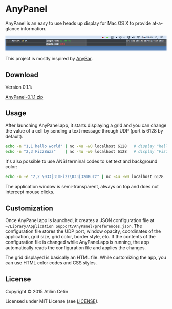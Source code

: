 # AnyPanel

AnyPanel is an easy to use heads up display for Mac OS X to provide at-a-glance information.

<img src="AnyPanel/resources/screenshot.png?raw=true" />

This project is mostly inspired by [AnyBar](https://github.com/tonsky/AnyBar).

## Download

Version 0.1.1:

<a href="https://github.com/atilimcetin/AnyPanel/releases/download/0.1.1/AnyPanel-0.1.1.zip">AnyPanel-0.1.1.zip</a>


## Usage

After launching AnyPanel.app, it starts displaying a grid and you can change the value of a cell by sending a text message through UDP (port is 6128 by default).

```sh
echo -n "1,1 hello world" | nc -4u -w0 localhost 6128   # display "hello world" at cell (1, 1)
echo -n "2,3 FizzBuzz"    | nc -4u -w0 localhost 6128   # display "FizzBuzz" at cell (2, 3)
```

It's also possible to use ANSI terminal codes to set text and background color:

```sh
echo -n -e "2,2 \033[31mFizz\033[32mBuzz" | nc -4u -w0 localhost 6128   # display red "Fizz" and green "Buzz" at cell (2, 2)
```

The application window is semi-transparent, always on top and does not intercept mouse clicks.

## Customization

Once AnyPanel.app is launched, it creates a JSON configuration file at `~/Library/Application Support/AnyPanel/preferences.json`. The configuration file stores the UDP port, window opacity, coordinates of the application, grid size, grid color, border style, etc. If the contents of the configuration file is changed while AnyPanel.app is running, the app automatically reads the configuration file and applies the changes.

The grid displayed is basically an HTML file. While customizing the app, you can use HTML color codes and CSS styles.


## License

Copyright © 2015 Atilim Cetin

Licensed under MIT License (see [LICENSE](LICENSE)).

